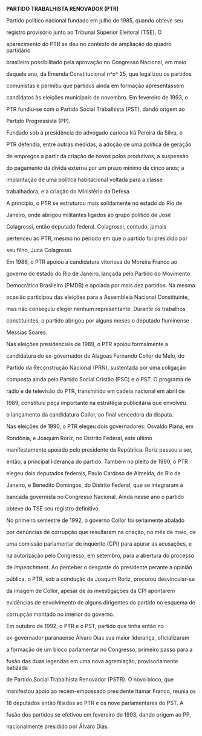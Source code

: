 **PARTIDO TRABALHISTA RENOVADOR (PTR)**



Partido político nacional fundado em julho de 1985, quando obteve seu

registro provisório junto ao Tribunal Superior Eleitoral (TSE). O

aparecimento do PTR se deu no contexto de ampliação do quadro partidário

brasileiro possibilitado pela aprovação no Congresso Nacional, em maio

daquele ano, da Emenda Constitucional n^o^ 25, que legalizou os partidos

comunistas e permitiu que partidos ainda em formação apresentassem

candidatos às eleições municipais de novembro. Em fevereiro de 1993, o

PTR fundiu-se com o Partido Social Trabalhista (PST), dando origem ao

Partido Progressista (PP).



Fundado sob a presidência do advogado carioca Irã Pereira da Silva, o

PTR defendia, entre outras medidas, a adoção de uma política de geração

de empregos a partir da criação de novos polos produtivos; a suspensão

do pagamento da dívida externa por um prazo mínimo de cinco anos; a

implantação de uma política habitacional voltada para a classe

trabalhadora, e a criação do Ministério da Defesa.



A princípio, o PTR se estruturou mais solidamente no estado do Rio de

Janeiro, onde abrigou militantes ligados ao grupo político de José

Colagrossi, então deputado federal. Colagrossi, contudo, jamais

pertenceu ao PTR, mesmo no período em que o partido foi presidido por

seu filho, Juca Colagrossi.



Em 1986, o PTR apoiou a candidatura vitoriosa de Moreira Franco ao

governo do estado do Rio de Janeiro, lançada pelo Partido do Movimento

Democrático Brasileiro (PMDB) e apoiada por mais dez partidos. Na mesma

ocasião participou das eleições para a Assembleia Nacional Constituinte,

mas não conseguiu eleger nenhum representante. Durante os trabalhos

constituintes, o partido abrigou por alguns meses o deputado fluminense

Messias Soares.



Nas eleições presidenciais de 1989, o PTR apoiou formalmente a

candidatura do ex-governador de Alagoas Fernando Collor de Melo, do

Partido da Reconstrução Nacional (PRN), sustentada por uma coligação

composta ainda pelo Partido Social Cristão (PSC) e o PST. O programa de

rádio e de televisão do PTR, transmitido em cadeia nacional em abril de

1989, constituiu peça importante na estratégia publicitária que envolveu

o lançamento da candidatura Collor, ao final vencedora da disputa.



Nas eleições de 1990, o PTR elegeu dois governadores: Osvaldo Piana, em

Rondônia, e Joaquim Roriz, no Distrito Federal, este último

manifestamente apoiado pelo presidente da República. Roriz passou a ser,

então, a principal liderança do partido. Também no pleito de 1990, o PTR

elegeu dois deputados federais, Paulo Cardoso de Almeida, do Rio de

Janeiro, e Benedito Domingos, do Distrito Federal, que se integraram à

bancada governista no Congresso Nacional. Ainda nesse ano o partido

obteve do TSE seu registro definitivo.



No primeiro semestre de 1992, o governo Collor foi seriamente abalado

por denúncias de corrupção que resultaram na criação, no mês de maio, de

uma comissão parlamentar de inquérito (CPI) para apurar as acusações, e

na autorização pelo Congresso, em setembro, para a abertura do processo

de *impeachment*. Ao perceber o desgaste do presidente perante a opinião

pública, o PTR, sob a condução de Joaquim Roriz, procurou desvincular-se

da imagem de Collor, apesar de as investigações da CPI apontarem

evidências de envolvimento de alguns dirigentes do partido no esquema de

corrupção montado no interior do governo.



Em outubro de 1992, o PTR e o PST, partido que tinha então no

ex-governador paranaense Álvaro Dias sua maior liderança, oficializaram

a formação de um bloco parlamentar no Congresso, primeiro passo para a

fusão das duas legendas em uma nova agremiação, provisoriamente batizada

de Partido Social Trabalhista Renovador (PSTR). O novo bloco, que

manifestou apoio ao recém-empossado presidente Itamar Franco, reunia os

18 deputados então filiados ao PTR e os nove parlamentares do PST. A

fusão dos partidos se efetivou em fevereiro de 1993, dando origem ao PP,

nacionalmente presidido por Álvaro Dias.



